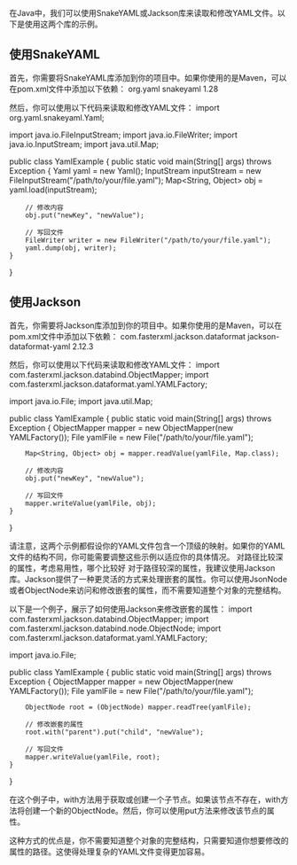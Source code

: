 在Java中，我们可以使用SnakeYAML或Jackson库来读取和修改YAML文件。以下是使用这两个库的示例。

## 使用SnakeYAML

首先，你需要将SnakeYAML库添加到你的项目中。如果你使用的是Maven，可以在pom.xml文件中添加以下依赖：
<dependency>
    <groupId>org.yaml</groupId>
    <artifactId>snakeyaml</artifactId>
    <version>1.28</version>
</dependency>

然后，你可以使用以下代码来读取和修改YAML文件：
import org.yaml.snakeyaml.Yaml;

import java.io.FileInputStream;
import java.io.FileWriter;
import java.io.InputStream;
import java.util.Map;

public class YamlExample {
    public static void main(String[] args) throws Exception {
        Yaml yaml = new Yaml();
        InputStream inputStream = new FileInputStream("/path/to/your/file.yaml");
        Map<String, Object> obj = yaml.load(inputStream);

        // 修改内容
        obj.put("newKey", "newValue");

        // 写回文件
        FileWriter writer = new FileWriter("/path/to/your/file.yaml");
        yaml.dump(obj, writer);
    }
}

## 使用Jackson

首先，你需要将Jackson库添加到你的项目中。如果你使用的是Maven，可以在pom.xml文件中添加以下依赖：
<dependency>
    <groupId>com.fasterxml.jackson.dataformat</groupId>
    <artifactId>jackson-dataformat-yaml</artifactId>
    <version>2.12.3</version>
</dependency>

然后，你可以使用以下代码来读取和修改YAML文件：
import com.fasterxml.jackson.databind.ObjectMapper;
import com.fasterxml.jackson.dataformat.yaml.YAMLFactory;

import java.io.File;
import java.util.Map;

public class YamlExample {
    public static void main(String[] args) throws Exception {
        ObjectMapper mapper = new ObjectMapper(new YAMLFactory());
        File yamlFile = new File("/path/to/your/file.yaml");

        Map<String, Object> obj = mapper.readValue(yamlFile, Map.class);

        // 修改内容
        obj.put("newKey", "newValue");

        // 写回文件
        mapper.writeValue(yamlFile, obj);
    }
}

请注意，这两个示例都假设你的YAML文件包含一个顶级的映射。如果你的YAML文件的结构不同，你可能需要调整这些示例以适应你的具体情况。 
对路径比较深的属性，考虑易用性，哪个比较好
对于路径较深的属性，我建议使用Jackson库。Jackson提供了一种更灵活的方式来处理嵌套的属性。你可以使用JsonNode或者ObjectNode来访问和修改嵌套的属性，而不需要知道整个对象的完整结构。

以下是一个例子，展示了如何使用Jackson来修改嵌套的属性：
import com.fasterxml.jackson.databind.ObjectMapper;
import com.fasterxml.jackson.databind.node.ObjectNode;
import com.fasterxml.jackson.dataformat.yaml.YAMLFactory;

import java.io.File;

public class YamlExample {
    public static void main(String[] args) throws Exception {
        ObjectMapper mapper = new ObjectMapper(new YAMLFactory());
        File yamlFile = new File("/path/to/your/file.yaml");

        ObjectNode root = (ObjectNode) mapper.readTree(yamlFile);

        // 修改嵌套的属性
        root.with("parent").put("child", "newValue");

        // 写回文件
        mapper.writeValue(yamlFile, root);
    }
}

在这个例子中，with方法用于获取或创建一个子节点。如果该节点不存在，with方法将创建一个新的ObjectNode。然后，你可以使用put方法来修改该节点的属性。

这种方式的优点是，你不需要知道整个对象的完整结构，只需要知道你想要修改的属性的路径。这使得处理复杂的YAML文件变得更加容易。 
